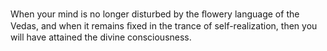 When your mind is no longer disturbed by the ﬂowery language of the Vedas, and when it remains ﬁxed in the trance of self-realization, then you will have attained the divine consciousness.